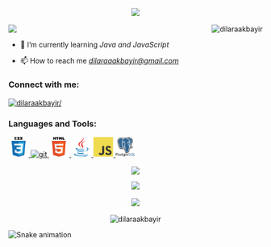 <p align="center">
  <a href="https://github.com/MustafaSoyuer/readme-typing-svg">
    <img src="https://readme-typing-svg.demolab.com/?lines=Hi There 👋%20, I am%20Dilara!%20;Full-Stack%20Java%20Developer&font=Fira%20Code&center=true&width=440&height=45&color=ED32F2&vCenter=true&pause=500&size=25" /></a>
</p>


<img align="left" src="https://user-images.githubusercontent.com/74038190/212284158-e840e285-664b-44d7-b79b-e264b5e54825.gif" width="400">
<p align="right"> <img src="https://komarev.com/ghpvc/?username=dilaraakbayir&label=Profile%20views&color=0e75b6&style=flat" alt="dilaraakbayir" /> </p>

- 🌱 I’m currently learning *Java and JavaScript*
  
- 📫 How to reach me *dilaraaakbayir@gmail.com*

<h3 align="left">Connect with me:</h3>
<p align="left">
<a href="https://linkedin.com/in/dilaraakbayir/" target="blank"><img align="center" src="https://raw.githubusercontent.com/rahuldkjain/github-profile-readme-generator/master/src/images/icons/Social/linked-in-alt.svg" alt="dilaraakbayir/" height="30" width="40" /></a>


<h3 align="left">Languages and Tools:</h3>
<p align="left"> <a href="https://www.w3schools.com/css/" target="_blank" rel="noreferrer"> <img src="https://raw.githubusercontent.com/devicons/devicon/master/icons/css3/css3-original-wordmark.svg" alt="css3" width="40" height="40"/> </a> <a href="https://git-scm.com/" target="_blank" rel="noreferrer"> <img src="https://www.vectorlogo.zone/logos/git-scm/git-scm-icon.svg" alt="git" width="40" height="40"/> </a> <a href="https://www.w3.org/html/" target="_blank" rel="noreferrer"> <img src="https://raw.githubusercontent.com/devicons/devicon/master/icons/html5/html5-original-wordmark.svg" alt="html5" width="40" height="40"/> </a> <a href="https://www.java.com" target="_blank" rel="noreferrer"> <img src="https://raw.githubusercontent.com/devicons/devicon/master/icons/java/java-original.svg" alt="java" width="40" height="40"/> </a> <a href="https://developer.mozilla.org/en-US/docs/Web/JavaScript" target="_blank" rel="noreferrer"> <img src="https://raw.githubusercontent.com/devicons/devicon/master/icons/javascript/javascript-original.svg" alt="javascript" width="40" height="40"/> </a> <a href="https://www.postgresql.org" target="_blank" rel="noreferrer"> <img src="https://raw.githubusercontent.com/devicons/devicon/master/icons/postgresql/postgresql-original-wordmark.svg" alt="postgresql" width="40" height="40"/> </a> </p>
  

<p align="center">
<img align="center" src="https://user-images.githubusercontent.com/74038190/213760718-ca064723-1c29-4b82-985c-aadc7f57c090.gif" width="300">
</p>

<p align="center">
 <img height="50%" width="auto" src ="https://github-readme-stats.vercel.app/api/top-langs/?username=dilaraakbayir&layout=compact&hide_border=true&theme=outrun&bg_color=00000000&langs_count=8">
</p>
<p align="center">
  <img src="https://github-readme-stats.vercel.app/api?username=dilaraakbayir&show_icons=true&theme=outrun&hide_border=true") /></p>
<p align="center">
  <img src="https://github-readme-streak-stats.herokuapp.com/?user=dilaraakbayir&theme=outrun&hide_border=true" alt="dilaraakbayir" /></p>

  ![Snake animation](https://github.com/eagrundy/eagrundy/blob/output/github-contribution-grid-snake.svg)
